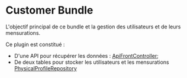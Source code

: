 # Customer Bundle

L'objectif principal de ce bundle et la gestion des utilisateurs et de leurs mensurations.

Ce plugin est constitué :
 - D'une API pour récupérer les données : [ApiFrontController](../../../Controller/ApiFrontController.php);
 - De deux tables pour stocker les utilisateurs et les mensurations [PhysicalProfileRepository](../../../Repository/PhysicalProfileRepository.php)
